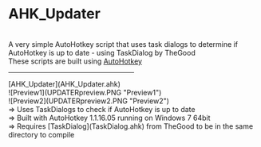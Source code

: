 AHK_Updater
=======
<br>A very simple AutoHotkey script that uses task dialogs to determine if AutoHotkey is up to date - using TaskDialog by TheGood<br>
These scripts are built using [AutoHotkey](http://ahkscript.org/)

<hr width=50%>
[AHK_Updater](AHK_Updater.ahk)<br>
![Preview1](UPDATERpreview.PNG "Preview1")<br>![Preview2](UPDATERpreview2.PNG "Preview2")<br>
=> Uses TaskDialogs to check if AutoHotkey is up to date<br>
=> Built with AutoHotkey 1.1.16.05 running on Windows 7 64bit<br>
=> Requires [TaskDialog](TaskDialog.ahk) from TheGood to be in the same directory to compile<br>
